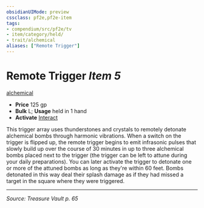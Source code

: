 ```yaml
---
obsidianUIMode: preview
cssclass: pf2e,pf2e-item
tags:
- compendium/src/pf2e/tv
- item/category/held/
- trait/alchemical
aliases: ["Remote Trigger"]
---
```

# Remote Trigger *Item 5*  
[alchemical](alchemical.md "Alchemical Item Trait")  

- **Price** 125 gp
- **Bulk** L; **Usage** held in 1 hand
- **Activate** [Interact](interact.md)

This trigger array uses thunderstones and crystals to remotely detonate alchemical bombs through harmonic vibrations. When a switch on the trigger is flipped up, the remote trigger begins to emit infrasonic pulses that slowly build up over the course of 30 minutes in up to three alchemical bombs placed next to the trigger (the trigger can be left to attune during your daily preparations). You can later activate the trigger to detonate one or more of the attuned bombs as long as they're within 60 feet. Bombs detonated in this way deal their splash damage as if they had missed a target in the square where they were triggered.


---
*Source: Treasure Vault p. 65*